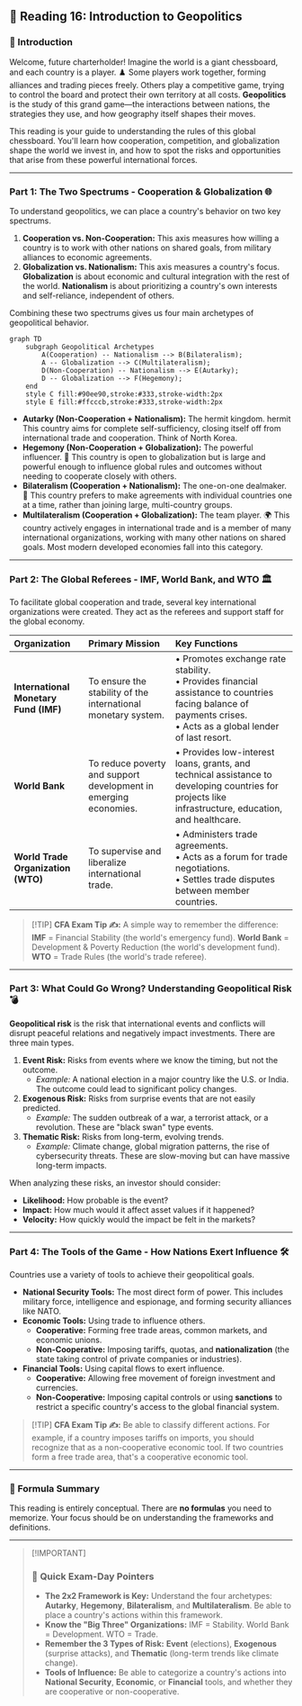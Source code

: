 ## 🚀 Reading 16: Introduction to Geopolitics

### 🎯 Introduction

Welcome, future charterholder\! Imagine the world is a giant chessboard, and each country is a player. ♟️ Some players work together, forming alliances and trading pieces freely. Others play a competitive game, trying to control the board and protect their own territory at all costs. **Geopolitics** is the study of this grand game—the interactions between nations, the strategies they use, and how geography itself shapes their moves.

This reading is your guide to understanding the rules of this global chessboard. You'll learn how cooperation, competition, and globalization shape the world we invest in, and how to spot the risks and opportunities that arise from these powerful international forces.

-----

### Part 1: The Two Spectrums - Cooperation & Globalization 🌐

To understand geopolitics, we can place a country's behavior on two key spectrums.

1.  **Cooperation vs. Non-Cooperation:** This axis measures how willing a country is to work with other nations on shared goals, from military alliances to economic agreements.
2.  **Globalization vs. Nationalism:** This axis measures a country's focus. **Globalization** is about economic and cultural integration with the rest of the world. **Nationalism** is about prioritizing a country's own interests and self-reliance, independent of others.

Combining these two spectrums gives us four main archetypes of geopolitical behavior.

```mermaid
graph TD
    subgraph Geopolitical Archetypes
        A(Cooperation) -- Nationalism --> B(Bilateralism);
        A -- Globalization --> C(Multilateralism);
        D(Non-Cooperation) -- Nationalism --> E(Autarky);
        D -- Globalization --> F(Hegemony);
    end
    style C fill:#90ee90,stroke:#333,stroke-width:2px
    style E fill:#ffcccb,stroke:#333,stroke-width:2px
```

  * **Autarky (Non-Cooperation + Nationalism):** The hermit kingdom.  hermit This country aims for complete self-sufficiency, closing itself off from international trade and cooperation. Think of North Korea.
  * **Hegemony (Non-Cooperation + Globalization):** The powerful influencer. 💪 This country is open to globalization but is large and powerful enough to influence global rules and outcomes without needing to cooperate closely with others.
  * **Bilateralism (Cooperation + Nationalism):** The one-on-one dealmaker. 🤝 This country prefers to make agreements with individual countries one at a time, rather than joining large, multi-country groups.
  * **Multilateralism (Cooperation + Globalization):** The team player. 🌍 This country actively engages in international trade and is a member of many international organizations, working with many other nations on shared goals. Most modern developed economies fall into this category.

-----

### Part 2: The Global Referees - IMF, World Bank, and WTO 🏛️

To facilitate global cooperation and trade, several key international organizations were created. They act as the referees and support staff for the global economy.

| Organization | Primary Mission | Key Functions |
| :--- | :--- | :--- |
| **International Monetary Fund (IMF)** | To ensure the stability of the international monetary system. | • Promotes exchange rate stability.<br>• Provides financial assistance to countries facing balance of payments crises.<br>• Acts as a global lender of last resort. |
| **World Bank** | To reduce poverty and support development in emerging economies. | • Provides low-interest loans, grants, and technical assistance to developing countries for projects like infrastructure, education, and healthcare. |
| **World Trade Organization (WTO)** | To supervise and liberalize international trade. | • Administers trade agreements.<br>• Acts as a forum for trade negotiations.<br>• Settles trade disputes between member countries. |

> [\!TIP]
> **CFA Exam Tip ✍️:** A simple way to remember the difference: **IMF** = Financial Stability (the world's emergency fund). **World Bank** = Development & Poverty Reduction (the world's development fund). **WTO** = Trade Rules (the world's trade referee).

-----

### Part 3: What Could Go Wrong? Understanding Geopolitical Risk 💣

**Geopolitical risk** is the risk that international events and conflicts will disrupt peaceful relations and negatively impact investments. There are three main types.

1.  **Event Risk:** Risks from events where we know the timing, but not the outcome.
      * *Example:* A national election in a major country like the U.S. or India. The outcome could lead to significant policy changes.
2.  **Exogenous Risk:** Risks from surprise events that are not easily predicted.
      * *Example:* The sudden outbreak of a war, a terrorist attack, or a revolution. These are "black swan" type events.
3.  **Thematic Risk:** Risks from long-term, evolving trends.
      * *Example:* Climate change, global migration patterns, the rise of cybersecurity threats. These are slow-moving but can have massive long-term impacts.

When analyzing these risks, an investor should consider:

  * **Likelihood:** How probable is the event?
  * **Impact:** How much would it affect asset values if it happened?
  * **Velocity:** How quickly would the impact be felt in the markets?

-----

### Part 4: The Tools of the Game - How Nations Exert Influence 🛠️

Countries use a variety of tools to achieve their geopolitical goals.

  * **National Security Tools:** The most direct form of power. This includes military force, intelligence and espionage, and forming security alliances like NATO.
  * **Economic Tools:** Using trade to influence others.
      * **Cooperative:** Forming free trade areas, common markets, and economic unions.
      * **Non-Cooperative:** Imposing tariffs, quotas, and **nationalization** (the state taking control of private companies or industries).
  * **Financial Tools:** Using capital flows to exert influence.
      * **Cooperative:** Allowing free movement of foreign investment and currencies.
      * **Non-Cooperative:** Imposing capital controls or using **sanctions** to restrict a specific country's access to the global financial system.

> [\!TIP]
> **CFA Exam Tip ✍️:** Be able to classify different actions. For example, if a country imposes tariffs on imports, you should recognize that as a non-cooperative economic tool. If two countries form a free trade area, that's a cooperative economic tool.

-----

### 🧪 Formula Summary

This reading is entirely conceptual. There are **no formulas** you need to memorize. Your focus should be on understanding the frameworks and definitions.

-----

> [\!IMPORTANT]
>
> ### 🎯 Quick Exam-Day Pointers
>
>   * **The 2x2 Framework is Key:** Understand the four archetypes: **Autarky**, **Hegemony**, **Bilateralism**, and **Multilateralism**. Be able to place a country's actions within this framework.
>   * **Know the "Big Three" Organizations:** IMF = Stability. World Bank = Development. WTO = Trade.
>   * **Remember the 3 Types of Risk:** **Event** (elections), **Exogenous** (surprise attacks), and **Thematic** (long-term trends like climate change).
>   * **Tools of Influence:** Be able to categorize a country's actions into **National Security**, **Economic**, or **Financial** tools, and whether they are cooperative or non-cooperative.